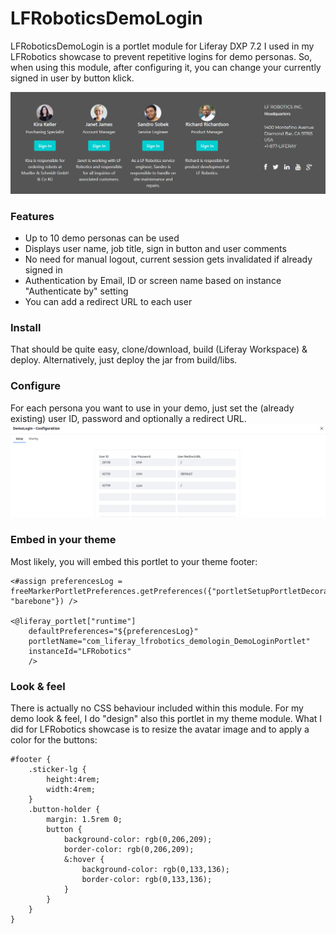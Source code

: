# LFRoboticsDemoLogin

LFRoboticsDemoLogin is a portlet module for Liferay DXP 7.2 I used in my LFRobotics showcase to prevent repetitive logins for demo personas.
So, when using this module, after configuring it, you can change your currently signed in user by button klick.

![Demo Login portlet](/img/LFRoboticsDemoLogin.png)

### Features
* Up to 10 demo personas can be used
* Displays user name, job title, sign in button and user comments
* No need for manual logout, current session gets invalidated if already signed in
* Authentication by Email, ID or screen name based on instance "Authenticate by" setting
* You can add a redirect URL to each user

### Install
That should be quite easy, clone/download, build (Liferay Workspace) & deploy.
Alternatively, just deploy the jar from build/libs.

### Configure
For each persona you want to use in your demo, just set the (already existing) user ID, password and optionally a redirect URL.
![Demo Login configuration](/img/LFRoboticsDemoLoginConfig.png)

### Embed in your theme
Most likely, you will embed this portlet to your theme footer:
```
<#assign preferencesLog = freeMarkerPortletPreferences.getPreferences({"portletSetupPortletDecoratorId": "barebone"}) />

<@liferay_portlet["runtime"]
	defaultPreferences="${preferencesLog}"
	portletName="com_liferay_lfrobotics_demologin_DemoLoginPortlet"
	instanceId="LFRobotics"
	/>
```

### Look & feel
There is actually no CSS behaviour included within this module. For my demo look & feel, I do "design" also this portlet in my theme module.
What I did for LFRobotics showcase is to resize the avatar image and to apply a color for the buttons:
```
#footer {
	.sticker-lg {
		height:4rem;
		width:4rem;
	}
	.button-holder {
		margin: 1.5rem 0;
		button {
			background-color: rgb(0,206,209);
			border-color: rgb(0,206,209);
			&:hover {
				background-color: rgb(0,133,136);
				border-color: rgb(0,133,136);
			}
		}
	}
}
```

